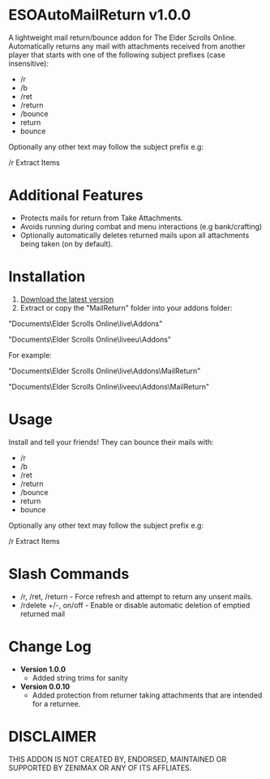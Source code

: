 ESOAutoMailReturn v1.0.0
=============

A lightweight mail return/bounce addon for The Elder Scrolls Online. Automatically returns any mail with attachments received from another player that starts with one of the following subject prefixes (case insensitive):

* /r
* /b
* /ret 
* /return
* /bounce
* return
* bounce 

Optionally any other text may follow the subject prefix e.g:

/r Extract Items

Additional Features
=============
* Protects mails for return from Take Attachments.
* Avoids running during combat and menu interactions (e.g bank/crafting)
* Optionally automatically deletes returned mails upon all attachments being taken (on by default). 

Installation
=============

1. [Download the latest version](https://raw.githubusercontent.com/XanDDemoX/ESOAutoMailReturn/master/zips/Auto%20Mail%20Return%201.0.0.zip)
2. Extract or copy the "MailReturn" folder into your addons folder:

"Documents\Elder Scrolls Online\live\Addons"

"Documents\Elder Scrolls Online\liveeu\Addons"

For example:

"Documents\Elder Scrolls Online\live\Addons\MailReturn"

"Documents\Elder Scrolls Online\liveeu\Addons\MailReturn"

Usage
=============
Install and tell your friends! They can bounce their mails with: 

* /r
* /b
* /ret 
* /return
* /bounce
* return
* bounce 

Optionally any other text may follow the subject prefix e.g:

/r Extract Items

Slash Commands
=============

* /r, /ret, /return - Force refresh and attempt to return any unsent mails.
* /rdelete +/-, on/off - Enable or disable automatic deletion of emptied returned mail 

Change Log
=============
* **Version 1.0.0**
  * Added string trims for sanity
* **Version 0.0.10**
  * Added protection from returner taking attachments that are intended for a returnee. 


DISCLAIMER
=============
THIS ADDON IS NOT CREATED BY, ENDORSED, MAINTAINED OR SUPPORTED BY ZENIMAX OR ANY OF ITS AFFLIATES.